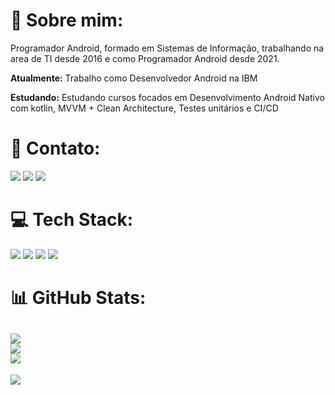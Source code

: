 # 💫 Sobre mim:

Programador Android, formado em Sistemas de Informação, trabalhando na area de TI desde 2016 e como Programador Android desde 2021.

**Atualmente:** Trabalho como Desenvolvedor Android na IBM

**Estudando:** Estudando cursos focados em Desenvolvimento Android Nativo com kotlin, MVVM + Clean Architecture, Testes unitários e CI/CD


# 📧 Contato:

<a href="mailto:erickweigner@gmail.com"><img src="https://img.shields.io/badge/Gmail-D14836?style=for-the-badge&logo=gmail&logoColor=white"/><a/>
<a href="https://www.linkedin.com/in/erick-weigner-341361114/"><img src="https://img.shields.io/badge/LinkedIn-0077B5?style=for-the-badge&logo=linkedin&logoColor=white"/><a/>
<a href="https://wa.me/+5511948847375"><img src="https://img.shields.io/badge/WhatsApp-25D366?style=for-the-badge&logo=whatsapp&logoColor=white"/><a/>

# 💻 Tech Stack:
<img src="https://img.shields.io/badge/Android-3DDC84?style=for-the-badge&logo=android&logoColor=white"/> <img src="https://img.shields.io/badge/Kotlin-0095D5?&style=for-the-badge&logo=kotlin&logoColor=white"/>
<img src="https://img.shields.io/badge/Android_Studio-3DDC84?style=for-the-badge&logo=android-studio&logoColor=white"/>
<img src="https://img.shields.io/badge/GitHub-100000?style=for-the-badge&logo=github&logoColor=white"/>

# 📊 GitHub Stats:
![](https://github-readme-stats.vercel.app/api?username=Weigner&theme=dark&hide_border=false&include_all_commits=true&count_private=true)<br/>
![](https://github-readme-streak-stats.herokuapp.com/?user=Weigner&theme=dark&hide_border=false)<br/>
![](https://github-readme-stats.vercel.app/api/top-langs/?username=Weigner&theme=darkt&hide_border=false&include_all_commits=true&count_private=true&layout=compact)
---
[![](https://visitcount.itsvg.in/api?id=Weigner&icon=0&color=0)](https://visitcount.itsvg.in)
